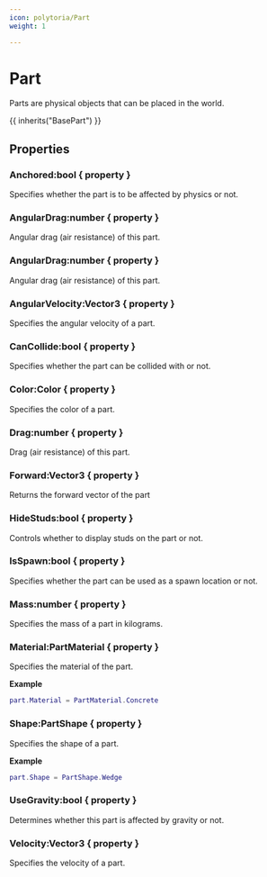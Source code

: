 ```yaml
---
icon: polytoria/Part
weight: 1

---
```


# Part

Parts are physical objects that can be placed in the world.

{{ inherits("BasePart") }}

## Properties

### Anchored:bool { property }
Specifies whether the part is to be affected by physics or not.

### AngularDrag:number { property }
Angular drag (air resistance) of this part.

### AngularDrag:number { property }
Angular drag (air resistance) of this part.

### AngularVelocity:Vector3 { property }
Specifies the angular velocity of a part.

### CanCollide:bool { property }
Specifies whether the part can be collided with or not.

### Color:Color { property }
Specifies the color of a part.

### Drag:number { property }
Drag (air resistance) of this part.

### Forward:Vector3 { property }
Returns the forward vector of the part

### HideStuds:bool { property }
Controls whether to display studs on the part or not.

### IsSpawn:bool { property }
Specifies whether the part can be used as a spawn location or not.

### Mass:number { property }
Specifies the mass of a part in kilograms.

### Material:PartMaterial { property }
Specifies the material of the part.

**Example**
```lua
part.Material = PartMaterial.Concrete
```

### Shape:PartShape { property }
Specifies the shape of a part.

**Example**
```lua
part.Shape = PartShape.Wedge
```

### UseGravity:bool { property }
Determines whether this part is affected by gravity or not.

### Velocity:Vector3 { property }
Specifies the velocity of a part.